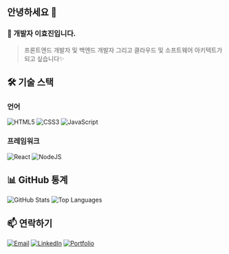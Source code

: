 ## 안녕하세요 💬
### 🌱 개발자 이효진입니다.

> 프론트엔드 개발자 및 백엔드 개발자 그리고 클라우드 및 소프트웨어 아키텍트가 되고 싶습니다✨

## 🛠️ 기술 스택

### 언어
![HTML5](https://img.shields.io/badge/html5-%23E34F26.svg?style=for-the-badge&logo=html5&logoColor=white)
![CSS3](https://img.shields.io/badge/css3-%231572B6.svg?style=for-the-badge&logo=css3&logoColor=white)
![JavaScript](https://img.shields.io/badge/javascript-%23323330.svg?style=for-the-badge&logo=javascript&logoColor=%23F7DF1E)

### 프레임워크
![React](https://img.shields.io/badge/react-%2320232a.svg?style=for-the-badge&logo=react&logoColor=%2361DAFB)
![NodeJS](https://img.shields.io/badge/node.js-6DA55F?style=for-the-badge&logo=node.js&logoColor=white)

## 📊 GitHub 통계

![GitHub Stats](https://github-readme-stats.vercel.app/api?username=maybeaj&show_icons=true&theme=radical)
![Top Languages](https://github-readme-stats.vercel.app/api/top-langs/?username=maybeaj&layout=compact&theme=radical)


## 📫 연락하기

[![Email](https://img.shields.io/badge/-Email-D14836?style=flat-square&logo=gmail&logoColor=white)](mailto:rabbit3456@naver.com)
[![LinkedIn](https://img.shields.io/badge/-LinkedIn-0077B5?style=flat-square&logo=linkedin&logoColor=white)](https://linkedin.com/in/yourprofile)
[![Portfolio](https://img.shields.io/badge/-Portfolio-000000?style=flat-square&logo=github&logoColor=white)](https://yourportfolio.com)


<!--
**maybeaj/maybeaj** is a ✨ _special_ ✨ repository because its `README.md` (this file) appears on your GitHub profile.

Here are some ideas to get you started:

- 🔭 I’m currently working on ...
- 🌱 I’m currently learning ...
- 👯 I’m looking to collaborate on ...
- 🤔 I’m looking for help with ...
- 💬 Ask me about ...
- 📫 How to reach me: ...
- 😄 Pronouns: ...
- ⚡ Fun fact: ...
-->
